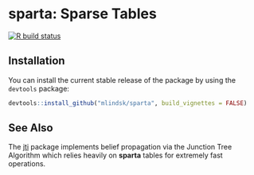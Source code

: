 sparta: Sparse Tables
================

<!-- README.md is generated from README.Rmd. Please edit that file -->
<!-- badges: start -->
[![R build status](https://github.com/mlindsk/sparta/workflows/R-CMD-check/badge.svg)](https://github.com/mlindsk/sparta/actions) <!-- badges: end -->

Installation
------------

You can install the current stable release of the package by using the `devtools` package:

``` r
devtools::install_github("mlindsk/sparta", build_vignettes = FALSE)
```

See Also
--------

The [jti](https://github.com/mlindsk/jti) package implements belief propagation via the Junction Tree Algorithm which relies heavily on **sparta** tables for extremely fast operations.
